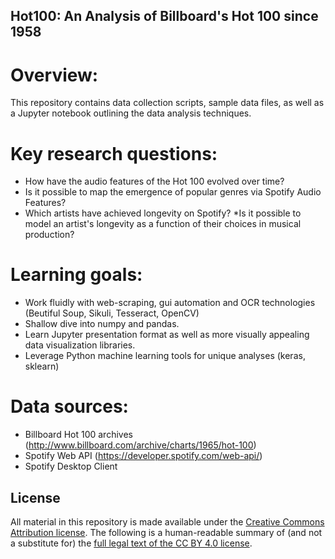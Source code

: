 ## Hot100: An Analysis of Billboard's Hot 100 since 1958

# Overview:
This repository contains data collection scripts, sample data files, as well as a Jupyter notebook outlining the data analysis techniques.

# Key research questions:
* How have the audio features of the Hot 100 evolved over time?
 * Is it possible to map the emergence of popular genres via Spotify Audio Features? 
* Which artists have achieved longevity on Spotify?
 *Is it possible to model an artist's longevity as a function of their choices in musical production? 

# Learning goals:
* Work fluidly with web-scraping, gui automation and OCR technologies (Beutiful Soup, Sikuli, Tesseract, OpenCV)
* Shallow dive into numpy and pandas.
* Learn Jupyter presentation format as well as more visually appealing data visualization libraries.
* Leverage Python machine learning tools for unique analyses (keras, sklearn)

# Data sources:
* Billboard Hot 100 archives (http://www.billboard.com/archive/charts/1965/hot-100)
* Spotify Web API (https://developer.spotify.com/web-api/)
* Spotify Desktop Client

## License
All material in this repository is made available under the [Creative Commons Attribution license](https://creativecommons.org/licenses/by/4.0/). The following is a human-readable summary of (and not a substitute for) the [full legal text of the CC BY 4.0 license](https://creativecommons.org/licenses/by/4.0/legalcode).
